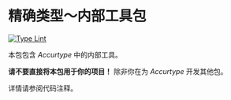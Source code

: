# 精确类型～内部工具包

[![Type Lint](https://github.com/E0SelmY4V/accurtype/actions/workflows/lint.yaml/badge.svg)](https://github.com/E0SelmY4V/accurtype/actions/workflows/lint.yaml)

本包包含 *Accurtype* 中的内部工具。

**请不要直接将本包用于你的项目！**
除非你在为 *Accurtype* 开发其他包。

详情请参阅代码注释。
